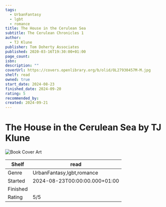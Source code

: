 ```yaml
---
tags:
  - UrbanFantasy
  - lgbt
  - romance
title: The House in the Cerulean Sea
subtitle: The Cerulean Chronicles 1
author:
  - TJ Klune
publisher: Tom Doherty Associates
published: 2020-03-16T19:30:00+01:00
page_count: 
isbn: 
description: ""
coverUrl: https://covers.openlibrary.org/b/olid/OL27930457M-M.jpg
shelf: read
owned: true
start_date: 2024-08-23
finished_date: 2024-09-20
rating: 5
recommended_by: 
created: 2024-09-21
---
```


# The House in the Cerulean Sea by TJ Klune

![Book Cover Art](https://covers.openlibrary.org/b/olid/OL27930457M-M.jpg)

| Shelf | read |
| --- | --- |
| Genre | UrbanFantasy,lgbt,romance |
| Started | 2024-08-23T00:00:00.000+01:00 |
| Finished |  |
| Rating | 5/5 |

